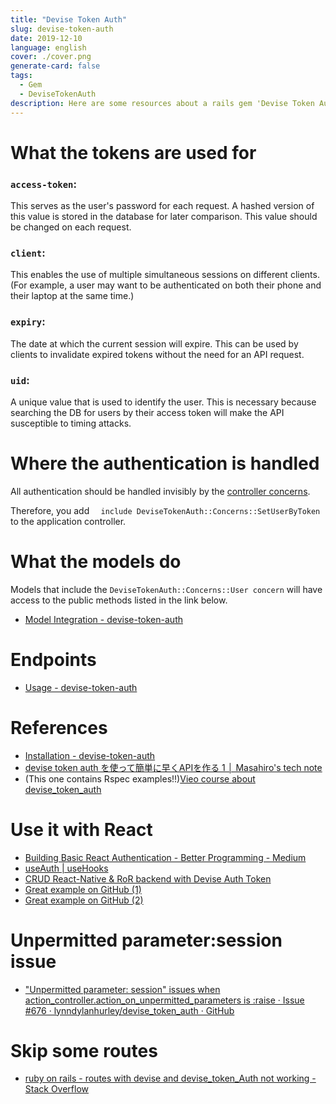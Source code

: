 ```yaml
---
title: "Devise Token Auth"
slug: devise-token-auth
date: 2019-12-10
language: english
cover: ./cover.png
generate-card: false
tags: 
  - Gem
  - DeviseTokenAuth
description: Here are some resources about a rails gem 'Devise Token Auth'.
---
```

# What the tokens are used for 

### `access-token`:
This serves as the user's password for each request. A hashed version of this value is stored in the database for later comparison. This value should be changed on each request.

### `client`:
This enables the use of multiple simultaneous sessions on different clients. (For example, a user may want to be authenticated on both their phone and their laptop at the same time.)

### `expiry`:
The date at which the current session will expire. This can be used by clients to invalidate expired tokens without the need for an API request.

### `uid`:
A unique value that is used to identify the user. This is necessary because searching the DB for users by their access token will make the API susceptible to timing attacks.

# Where the authentication is handled

All authentication should be handled invisibly by the [controller concerns](https://github.com/lynndylanhurley/devise_token_auth/tree/master/app/controllers/devise_token_auth/concerns).

Therefore, you add `  include DeviseTokenAuth::Concerns::SetUserByToken` to the application controller.

# What the models do 
Models that include the  `DeviseTokenAuth::Concerns::User concern` will have access to the public methods listed in the link below.

- [Model Integration - devise-token-auth](https://devise-token-auth.gitbook.io/devise-token-auth/usage/model_concerns)

# Endpoints
- [Usage - devise-token-auth](https://devise-token-auth.gitbook.io/devise-token-auth/usage)

# References 
- [Installation - devise-token-auth](https://devise-token-auth.gitbook.io/devise-token-auth/)
- [devise token auth を使って簡単に早くAPIを作る 1 │ Masahiro's tech note](http://clc.gonna.jp/2017/01/post-1306/)
- (This one contains Rspec examples!!)[Vieo course about devise_token_auth](https://ja.coursera.org/lecture/photo-tourist-web-app-capstone/server-devise-token-auth-setup-iKf15)

# Use it with React 
- [Building Basic React Authentication - Better Programming - Medium](https://medium.com/better-programming/building-basic-react-authentication-e20a574d5e71)
- [useAuth \| useHooks](https://usehooks.com/useAuth/)
- [CRUD React-Native & RoR backend with Devise Auth Token](https://medium.com/@eth3rnit3/crud-react-native-ror-backend-with-devise-auth-token-4407cac3aa0b)
- [Great example on GitHub (1)](https://github.com/Skezey/react-context-auth)
- [Great example on GitHub (2)](https://github.com/sfulsom/final-blog)

# Unpermitted parameter:session issue

- ["Unpermitted parameter: session" issues when action_controller.action_on_unpermitted_parameters is :raise · Issue #676 · lynndylanhurley/devise_token_auth · GitHub](https://github.com/lynndylanhurley/devise_token_auth/issues/676)

# Skip some routes
- [ruby on rails - routes with devise and devise_token_Auth not working - Stack Overflow](https://stackoverflow.com/questions/36437087/routes-with-devise-and-devise-token-auth-not-working
)
